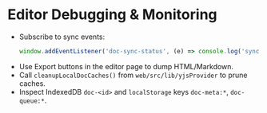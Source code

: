 # Editor Debugging & Monitoring

- Subscribe to sync events:
  ```js
  window.addEventListener('doc-sync-status', (e) => console.log('sync', e.detail));
  ```
- Use Export buttons in the editor page to dump HTML/Markdown.
- Call `cleanupLocalDocCaches()` from `web/src/lib/yjsProvider` to prune caches.
- Inspect IndexedDB `doc-<id>` and `localStorage` keys `doc-meta:*`, `doc-queue:*`.

